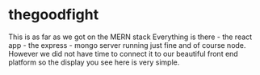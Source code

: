 # thegoodfight

This is as far as we got on the MERN stack 
Everything is there - the react app - the express - mongo server running just fine and of course node.
However we did not have time to connect it to our beautiful front end platform so the display you see here is very simple.
